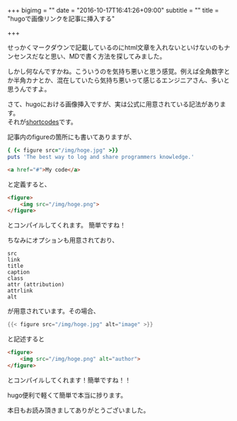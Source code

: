 +++
bigimg = ""
date = "2016-10-17T16:41:26+09:00"
subtitle = ""
title = "hugoで画像リンクを記事に挿入する"

+++

せっかくマークダウンで記載しているのにhtml文章を入れないといけないのもナンセンスだなと思い、MDで書く方法を探してみました。  

しかし何なんですかね。こういうのを気持ち悪いと思う感覚。例えば全角数字とか半角カナとか、混在していたら気持ち悪いって感じるエンジニアさん、多いと思うんですよ。  

さて、hugoにおける画像挿入ですが、実は公式に用意されている記法があります。  
それが[shortcodes](https://gohugo.io/extras/shortcodes/)です。  

<!--more-->

記事内のfigureの箇所にも書いてありますが、  

```ruby:qiita.rb
{ {< figure src="/img/hoge.jpg" >}}  
puts 'The best way to log and share programmers knowledge.'
```


```html
<a href="#">My code</a>
```



と定義すると、  

``` html
<figure>
    <img src="/img/hoge.png">
</figure>
```

とコンパイルしてくれます。 
簡単ですね！  

ちなみにオプションも用意されており、

```
src
link
title
caption
class
attr (attribution)
attrlink
alt
```

が用意されています。その場合、  

``` go
{{< figure src="/img/hoge.jpg" alt="image" >}}
```

と記述すると  
``` html
<figure>
    <img src="/img/hoge.png" alt="author">
</figure>
```
とコンパイルしてくれます！簡単ですね！！

hugo便利で軽くて簡単で本当に捗ります。  


本日もお読み頂きましてありがとうございました。
